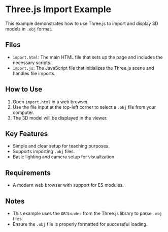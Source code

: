 # Three.js Import Example

This example demonstrates how to use Three.js to import and display 3D models in `.obj` format.

## Files

- `import.html`: The main HTML file that sets up the page and includes the necessary scripts.
- `import.js`: The JavaScript file that initializes the Three.js scene and handles file imports.

## How to Use

1. Open `import.html` in a web browser.
2. Use the file input at the top-left corner to select a `.obj` file from your computer.
3. The 3D model will be displayed in the viewer.

## Key Features

- Simple and clear setup for teaching purposes.
- Supports importing `.obj` files.
- Basic lighting and camera setup for visualization.

## Requirements

- A modern web browser with support for ES modules.

## Notes

- This example uses the `OBJLoader` from the Three.js library to parse `.obj` files.
- Ensure the `.obj` file is properly formatted for successful loading.
